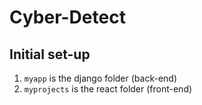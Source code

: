 # Cyber-Detect

## Initial set-up
1. `myapp` is the django folder (back-end)
2. `myprojects` is the react folder (front-end)
